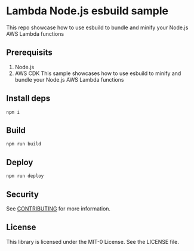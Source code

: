 # Lambda Node.js esbuild sample

This repo showcase how to use esbuild to bundle and minify your Node.js AWS Lambda functions

## Prerequisits

1. Node.js
2. AWS CDK
   This sample showcases how to use esbuild to minify and bundle your Node.js AWS Lambda functions

## Install deps

    npm i

## Build

    npm run build

## Deploy

    npm run deploy

## Security

See [CONTRIBUTING](CONTRIBUTING.md#security-issue-notifications) for more information.

## License

This library is licensed under the MIT-0 License. See the LICENSE file.
